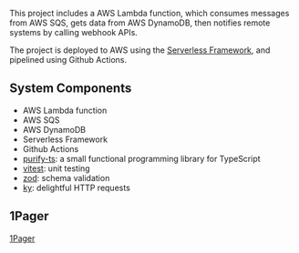 This project includes a AWS Lambda function, which consumes messages from AWS SQS, gets data from AWS DynamoDB, then notifies remote systems by calling webhook APIs.

The project is deployed to AWS using the [Serverless Framework](https://www.serverless.com/), and pipelined using Github Actions.

## System Components

- AWS Lambda function
- AWS SQS
- AWS DynamoDB
- Serverless Framework
- Github Actions
- [purify-ts](https://gigobyte.github.io/purify/): a small functional programming library for TypeScript
- [vitest](https://vitest.dev/): unit testing
- [zod](https://zod.dev/): schema validation
- [ky](https://github.com/sindresorhus/ky): delightful HTTP requests

## 1Pager

[1Pager](./docs/1pager.md)

